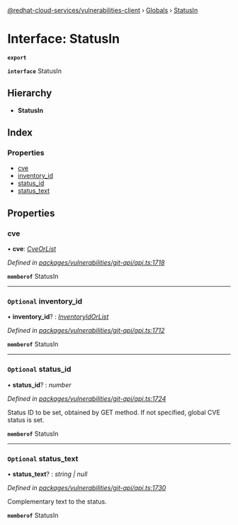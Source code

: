 [@redhat-cloud-services/vulnerabilities-client](../README.md) › [Globals](../globals.md) › [StatusIn](statusin.md)

# Interface: StatusIn

**`export`** 

**`interface`** StatusIn

## Hierarchy

* **StatusIn**

## Index

### Properties

* [cve](statusin.md#cve)
* [inventory_id](statusin.md#optional-inventory_id)
* [status_id](statusin.md#optional-status_id)
* [status_text](statusin.md#optional-status_text)

## Properties

###  cve

• **cve**: *[CveOrList](../globals.md#cveorlist)*

*Defined in [packages/vulnerabilities/git-api/api.ts:1718](https://github.com/RedHatInsights/javascript-clients/blob/master/packages/vulnerabilities/git-api/api.ts#L1718)*

**`memberof`** StatusIn

___

### `Optional` inventory_id

• **inventory_id**? : *[InventoryIdOrList](../globals.md#inventoryidorlist)*

*Defined in [packages/vulnerabilities/git-api/api.ts:1712](https://github.com/RedHatInsights/javascript-clients/blob/master/packages/vulnerabilities/git-api/api.ts#L1712)*

**`memberof`** StatusIn

___

### `Optional` status_id

• **status_id**? : *number*

*Defined in [packages/vulnerabilities/git-api/api.ts:1724](https://github.com/RedHatInsights/javascript-clients/blob/master/packages/vulnerabilities/git-api/api.ts#L1724)*

Status ID to be set, obtained by GET method. If not specified, global CVE status is set.

**`memberof`** StatusIn

___

### `Optional` status_text

• **status_text**? : *string | null*

*Defined in [packages/vulnerabilities/git-api/api.ts:1730](https://github.com/RedHatInsights/javascript-clients/blob/master/packages/vulnerabilities/git-api/api.ts#L1730)*

Complementary text to the status.

**`memberof`** StatusIn
